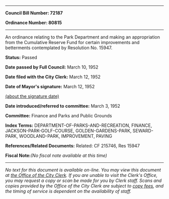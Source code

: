 

********

**Council Bill Number: 72187**
   
**Ordinance Number: 80815**
********

 An ordinance relating to the Park Department and making an appropriation from the Cumulative Reserve Fund for certain improvements and betterments contemplated by Resolution No. 15947.

**Status:** Passed
   
**Date passed by Full Council:** March 10, 1952
   
**Date filed with the City Clerk:** March 12, 1952
   
**Date of Mayor's signature:** March 12, 1952
   
[(about the signature date)](/~public/approvaldate.htm)
   
   
   
**Date introduced/referred to committee:** March 3, 1952
   
**Committee:** Finance and Parks and Public Grounds
   
   
**Index Terms:** DEPARTMENT-OF-PARKS-AND-RECREATION, FINANCE, JACKSON-PARK-GOLF-COURSE, GOLDEN-GARDENS-PARK, SEWARD-PARK, WOODLAND-PARK, IMPROVEMENT, PAVING

**References/Related Documents:** Related: CF 215746, Res 15947

**Fiscal Note:**_(No fiscal note available at this time)_
********

_No text for this document is available on-line. You may view this document at [the Office of the City Clerk](http://www.seattle.gov/leg/clerk/contactUs.htm). If you are unable to visit the Clerk's Office, you may request a copy or scan be made for you by Clerk staff. Scans and copies provided by the Office of the City Clerk are subject to [copy fees](http://clerk.seattle.gov/~public/clerkfees.htm), and the timing of service is dependent on the availability of staff._

